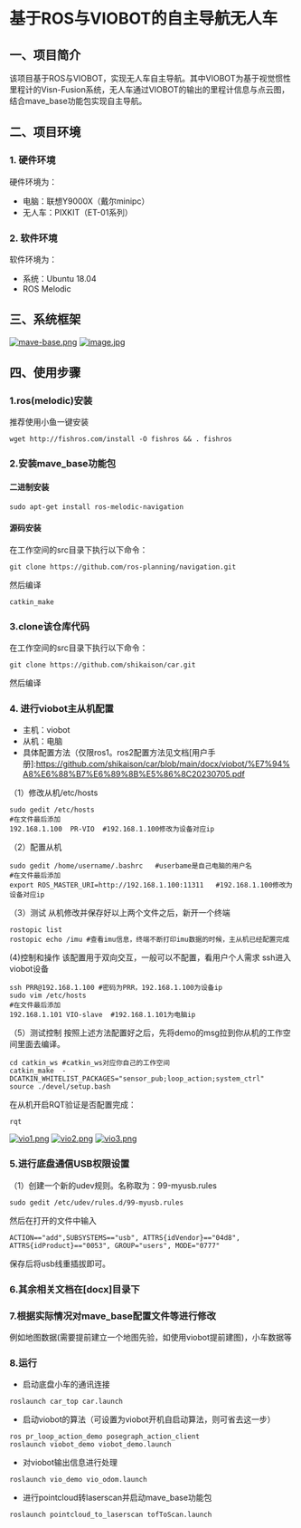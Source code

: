 # 基于ROS与VIOBOT的自主导航无人车

## 一、项目简介
该项目基于ROS与VIOBOT，实现无人车自主导航。其中VIOBOT为基于视觉惯性里程计的Visn-Fusion系统，无人车通过VIOBOT的输出的里程计信息与点云图，结合mave_base功能包实现自主导航。
## 二、项目环境
### 1. 硬件环境
硬件环境为：
- 电脑：联想Y9000X（戴尔minipc）
- 无人车：PIXKIT（ET-01系列）

### 2. 软件环境
软件环境为：
- 系统：Ubuntu 18.04
- ROS Melodic

## 三、系统框架
[![mave-base.png](https://i.postimg.cc/4477pkPL/mave-base.png)](https://postimg.cc/0rvyq4LD)
[![image.jpg](https://i.postimg.cc/HkKFcMkP/image.jpg)](https://postimg.cc/pmfs3p8D)

## 四、使用步骤
### 1.ros(melodic)安装
推荐使用小鱼一键安装
```
wget http://fishros.com/install -O fishros && . fishros
```
### 2.安装mave_base功能包
#### 二进制安装
```
sudo apt-get install ros-melodic-navigation
```
#### 源码安装
在工作空间的src目录下执行以下命令：
```
git clone https://github.com/ros-planning/navigation.git
```
然后编译
```
catkin_make
```
### 3.clone该仓库代码
在工作空间的src目录下执行以下命令：
```
git clone https://github.com/shikaison/car.git
```
然后编译
### 4. 进行viobot主从机配置
+ 主机：viobot
+ 从机：电脑
+ 具体配置方法（仅限ros1。ros2配置方法见文档[用户手册]:https://github.com/shikaison/car/blob/main/docx/viobot/%E7%94%A8%E6%88%B7%E6%89%8B%E5%86%8C20230705.pdf

（1）修改从机/etc/hosts
```
sudo gedit /etc/hosts
#在文件最后添加
192.168.1.100  PR-VIO  #192.168.1.100修改为设备对应ip
```
（2）配置从机
```
sudo gedit /home/username/.bashrc   #userbame是自己电脑的用户名
#在文件最后添加
export ROS_MASTER_URI=http://192.168.1.100:11311   #192.168.1.100修改为设备对应ip
```
（3）测试
从机修改并保存好以上两个文件之后，新开一个终端
```
rostopic list
rostopic echo /imu #查看imu信息，终端不断打印imu数据的时候，主从机已经配置完成
```
(4)控制和操作
该配置用于双向交互，一般可以不配置，看用户个人需求
ssh进入viobot设备
```
ssh PRR@192.168.1.100 #密码为PRR，192.168.1.100为设备ip
sudo vim /etc/hosts
#在文件最后添加
192.168.1.101 VIO-slave  #192.168.1.101为电脑ip
```
（5）测试控制
按照上述方法配置好之后，先将demo的msg拉到你从机的工作空间里面去编译。
```
cd catkin_ws #catkin_ws对应你自己的工作空间
catkin_make  -DCATKIN_WHITELIST_PACKAGES="sensor_pub;loop_action;system_ctrl"
source ./devel/setup.bash
```
在从机开启RQT验证是否配置完成：
```
rqt
```
[![vio1.png](https://i.postimg.cc/7YKsHrYp/vio1.png)](https://postimg.cc/bs2HgMnT)
[![vio2.png](https://i.postimg.cc/26dGgPK9/vio2.png)](https://postimg.cc/N9MRHPYR)
[![vio3.png](https://i.postimg.cc/W1DnsDyk/vio3.png)](https://postimg.cc/zyrWjf8z)
### 5.进行底盘通信USB权限设置
（1）创建一个新的udev规则。名称取为：99-myusb.rules
```
sudo gedit /etc/udev/rules.d/99-myusb.rules
```
然后在打开的文件中输入
```
ACTION=="add",SUBSYSTEMS=="usb", ATTRS{idVendor}=="04d8",
ATTRS{idProduct}=="0053", GROUP="users", MODE="0777"
```
保存后将usb线重插拔即可。
### 6.其余相关文档在[docx]目录下
### 7.根据实际情况对mave_base配置文件等进行修改
例如地图数据(需要提前建立一个地图先验，如使用viobot提前建图)，小车数据等
### 8.运行
+ 启动底盘小车的通讯连接
```
roslaunch car_top car.launch
```
+ 启动viobot的算法（可设置为viobot开机自启动算法，则可省去这一步）
```
ros pr_loop_action_demo posegraph_action_client
roslaunch viobot_demo viobot_demo.launch
```
+ 对viobot输出信息进行处理
```
roslaunch vio_demo vio_odom.launch
```
+ 进行pointcloud转laserscan并启动mave_base功能包
```
roslaunch pointcloud_to_laserscan tofToScan.launch
```